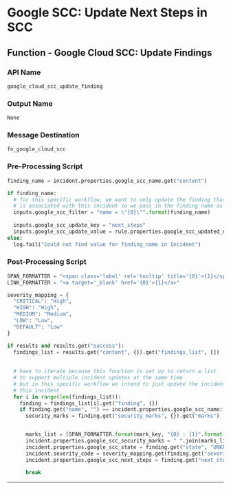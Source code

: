 <!--
    DO NOT MANUALLY EDIT THIS FILE
    THIS FILE IS AUTOMATICALLY GENERATED WITH resilient-sdk codegen
-->

# Google SCC: Update Next Steps in SCC

## Function - Google Cloud SCC: Update Findings

### API Name
`google_cloud_scc_update_finding`

### Output Name
`None`

### Message Destination
`fn_google_cloud_scc`

### Pre-Processing Script
```python
finding_name = incident.properties.google_scc_name.get("content")

if finding_name:
  # for this specific workflow, we want to only update the finding that
  # is associated with this incident so we pass in the finding name as the filter
  inputs.google_scc_filter = "name = \"{0}\"".format(finding_name)
  
  inputs.google_scc_update_key = "next_steps"
  inputs.google_scc_update_value = rule.properties.google_scc_updated_next_steps
else:
  log.fail("Could not find value for finding_name in Incident")
```

### Post-Processing Script
```python
SPAN_FORMATTER = "<span class='label' rel='tooltip' title='{0}'>{1}</span>"
LINK_FORMATTER = "<a target='_blank' href='{0}'>{1}</a>"

severity_mapping = {
  "CRITICAL": "High", 
  "HIGH": "High", 
  "MEDIUM": "Medium", 
  "LOW": "Low", 
  "DEFAULT": "Low"
}

if results and results.get("success"):
  findings_list = results.get("content", {}).get("findings_list", [])
  
  
  # have to iterate because this function is set up to return a list
  # to support multiple incident updates at the same time
  # but in this specific workflow we intend to just update the incident associated with
  # this incident
  for i in range(len(findings_list)):
    finding = findings_list[i].get("finding", {})
    if finding.get("name", "") == incident.properties.google_scc_name:
      security_marks = finding.get("security_marks", {}).get("marks")


      marks_list = [SPAN_FORMATTER.format(mark_key, "{0} : {1}".format(mark_key, security_marks.get(mark_key))) for mark_key in security_marks]
      incident.properties.google_scc_security_marks = " ".join(marks_list)
      incident.properties.google_scc_state = finding.get("state", "UNKNOWN")
      incident.severity_code = severity_mapping.get(finding.get("severity"), "DEFAULT")
      incident.properties.google_scc_next_steps = finding.get("next_steps")
      
      break
```

---

